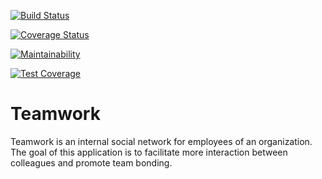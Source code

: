 [![Build Status](https://travis-ci.com/OluwmayowaF/Teamwork.svg?branch=develop)](https://travis-ci.com/OluwmayowaF/Teamwork)

[![Coverage Status](https://coveralls.io/repos/github/OluwmayowaF/Teamwork/badge.svg?branch=develop)](https://coveralls.io/github/OluwmayowaF/Teamwork?branch=develop)

[![Maintainability](https://api.codeclimate.com/v1/badges/462fc92b28b14066b968/maintainability)](https://codeclimate.com/github/OluwmayowaF/Teamwork/maintainability)

[![Test Coverage](https://api.codeclimate.com/v1/badges/462fc92b28b14066b968/test_coverage)](https://codeclimate.com/github/OluwmayowaF/Teamwork/test_coverage)



# Teamwork
Teamwork is an internal social network for employees of an organization. The goal of this application is to facilitate more interaction between colleagues and promote team bonding.
